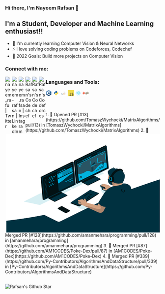 ### Hi there, I'm Nayeem Rafsan 👋

## I'm a Student, Developer and Machine Learning enthusiast!!

- 🔭 I'm currently learning Computer Vision & Neural Networks
- ⚡ I love solving coding problems on Codeforces, Codechef
- 🥅 2022 Goals: Build more projects on Computer Vision

### Connect with me:

<a href="https://twitter.com/nayeem_rafu">
<img align="left" alt="nayeem_rafu | Twitter" width="22px" src="https://cdn.jsdelivr.net/npm/simple-icons@v3/icons/twitter.svg" />
</a>
<a href="https://www.linkedin.com/in/nayeem-rafsan/">
<img align="left" alt="nayeem-rafsan | LinkedIn" width="22px" src="https://cdn.jsdelivr.net/npm/simple-icons@v3/icons/linkedin.svg" />
</a>
<a href="https://www.instagram.com/nayeem.rafsan/">
<img align="left" alt="nayeem.rafsan | Instagram" width="22px" src="https://cdn.jsdelivr.net/npm/simple-icons@v3/icons/instagram.svg" />
</a
<a href="https://www.codechef.com/users/rafu01">
<img align="left" alt="Rafsan's Codechef" width="22px" src="https://cdn.jsdelivr.net/npm/simple-icons@v3/icons/codechef.svg" />
</a>
<a href="https://www.codechef.com/users/rafu01">
<img align="left" alt="Rafsan's Codechef" width="22px" src="https://cdn.jsdelivr.net/npm/simple-icons@v3/icons/codechef.svg" />
</a>
<a href="https://codeforces.com/profile/rafu01">
<img align="left" alt="Rafsan's Codeforces" width="22px" src="https://cdn.jsdelivr.net/npm/simple-icons@3.13.0/icons/codeforces.svg" />
</a>

### Languages and Tools:
<code><img height="20" src="https://raw.githubusercontent.com/github/explore/80688e429a7d4ef2fca1e82350fe8e3517d3494d/topics/cpp/cpp.png"></code>
<code><img height="20" src="https://raw.githubusercontent.com/github/explore/80688e429a7d4ef2fca1e82350fe8e3517d3494d/topics/python/python.png"></code>
<code><img height="20" src="https://raw.githubusercontent.com/github/explore/80688e429a7d4ef2fca1e82350fe8e3517d3494d/topics/mysql/mysql.png"></code>
<code><img height="20" src="https://raw.githubusercontent.com/github/explore/80688e429a7d4ef2fca1e82350fe8e3517d3494d/topics/javascript/javascript.png"></code>
<code><img height="20" src="https://raw.githubusercontent.com/github/explore/80688e429a7d4ef2fca1e82350fe8e3517d3494d/topics/react/react.png"></code>
<code><img height="20" src="https://raw.githubusercontent.com/github/explore/80688e429a7d4ef2fca1e82350fe8e3517d3494d/topics/git/git.png"></code>
<img align="right" alt="GIF" src="https://github.com/rafu01/rafu01/blob/main/code.gif" width="500" height="320" />

<br />
<br />
<!--START_SECTION:activity-->
1. 💪 Opened PR [#13](https://github.com/TomaszWychocki/MatrixAlgorithms/pull/13) in [TomaszWychocki/MatrixAlgorithms](https://github.com/TomaszWychocki/MatrixAlgorithms)
2. 🎉 Merged PR [#128](https://github.com/amanmehara/programming/pull/128) in [amanmehara/programming](https://github.com/amanmehara/programming)
3. 💪 Merged PR [#87](https://github.com/AM1CODES/Poke-Dex/pull/87) in [AM1CODES/Poke-Dex](https://github.com/AM1CODES/Poke-Dex)
4. 🎉 Merged PR [#339](https://github.com/Py-Contributors/AlgorithmsAndDataStructure/pull/339) in [Py-Contributors/AlgorithmsAndDataStructure](https://github.com/Py-Contributors/AlgorithmsAndDataStructure)
</details>
<br/>
<br/>
<!-- <img align="center" alt="Rafsan's GitHub Stats" src="https://github-readme-stats.codestackr.vercel.app/api?username=rafu01&show_icons=true&hide_border=true" /> -->
<p align="left"> <img src="https://github-readme-stats.vercel.app/api?username=rafu01&show_icons=true&theme=gotham" alt="Rafsan's Github Star" />
